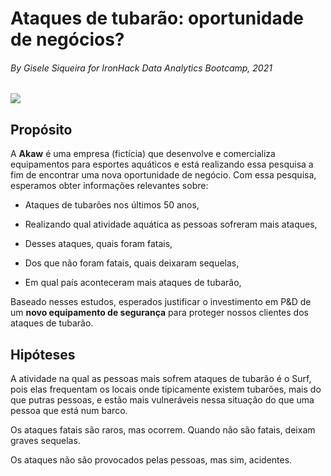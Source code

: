# Ataques de tubarão: oportunidade de negócios?
###### By Gisele Siqueira for IronHack Data Analytics Bootcamp, 2021

![](https://media.giphy.com/media/3o6MbmeDiSjEo7f51S/giphy.gif)

## Propósito

A **Akaw** é uma empresa (fictícia) que desenvolve e comercializa equipamentos para esportes aquáticos e está realizando essa pesquisa a fim de encontrar uma nova oportunidade de negócio. Com essa pesquisa, esperamos obter informações relevantes sobre:


- Ataques de tubarões nos últimos 50 anos,

- Realizando qual atividade aquática as pessoas sofreram mais ataques,

- Desses ataques, quais foram fatais,

- Dos que não foram fatais, quais deixaram sequelas,

- Em qual país aconteceram mais ataques de tubarão,


Baseado nesses estudos, esperados justificar o investimento em P&D de um **novo equipamento de segurança** para proteger nossos clientes dos ataques de tubarão.


## Hipóteses

A atividade na qual as pessoas mais sofrem ataques de tubarão é o Surf, pois elas frequentam os locais onde tipicamente existem tubarões, mais do que putras pessoas, e estão mais vulneráveis nessa situação do que uma pessoa que está num barco.

Os ataques fatais são raros, mas ocorrem. Quando não são fatais, deixam graves sequelas.

Os ataques não são provocados pelas pessoas, mas sim, acidentes.
